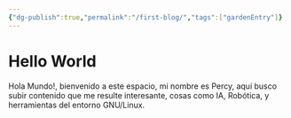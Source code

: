 ```yaml
---
{"dg-publish":true,"permalink":"/first-blog/","tags":["gardenEntry"]}
---
```



# Hello World

Hola Mundo!, bienvenido a este espacio, mi nombre es Percy, aquí busco subir contenido  que me resulte interesante, cosas como IA, Robótica, y herramientas del entorno GNU/Linux.
